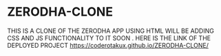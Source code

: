 # ZERODHA-CLONE

THIS IS A CLONE OF THE ZERODHA APP USING HTML
WILL BE ADDING CSS AND JS FUNCTIONALITY TO IT SOON
.
HERE IS THE LINK OF THE DEPLOYED PROJECT
 https://coderotakux.github.io/ZERODHA-CLONE/

